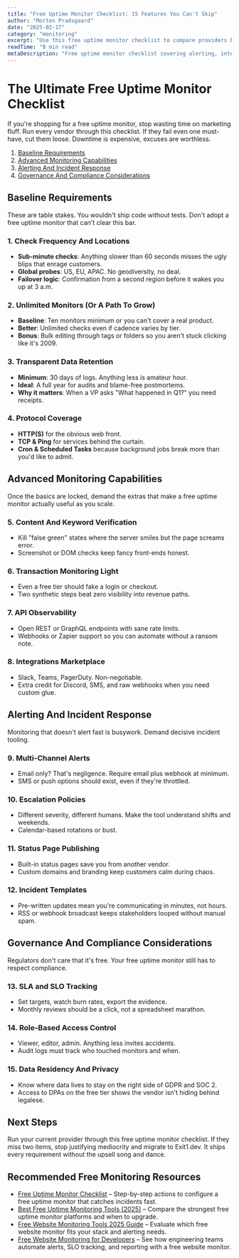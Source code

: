 ```yaml
---
title: "Free Uptime Monitor Checklist: 15 Features You Can't Skip"
author: "Morten Pradsgaard"
date: "2025-02-17"
category: "monitoring"
excerpt: "Use this free uptime monitor checklist to compare providers before you trust them with your site's reliability."
readTime: "8 min read"
metaDescription: "Free uptime monitor checklist covering alerting, integrations, API, SLA, and status page essentials."
---
```


# The Ultimate Free Uptime Monitor Checklist

If you're shopping for a free uptime monitor, stop wasting time on marketing fluff. Run every vendor through this checklist. If they fail even one must-have, cut them loose. Downtime is expensive, excuses are worthless.

1. [Baseline Requirements](#baseline-requirements)
2. [Advanced Monitoring Capabilities](#advanced-monitoring-capabilities)
3. [Alerting And Incident Response](#alerting-and-incident-response)
4. [Governance And Compliance Considerations](#governance-and-compliance-considerations)

## Baseline Requirements

These are table stakes. You wouldn't ship code without tests. Don't adopt a free uptime monitor that can't clear this bar.

### 1. Check Frequency And Locations
- **Sub-minute checks**: Anything slower than 60 seconds misses the ugly blips that enrage customers.
- **Global probes**: US, EU, APAC. No geodiversity, no deal.
- **Failover logic**: Confirmation from a second region before it wakes you up at 3 a.m.

### 2. Unlimited Monitors (Or A Path To Grow)
- **Baseline**: Ten monitors minimum or you can't cover a real product.
- **Better**: Unlimited checks even if cadence varies by tier.
- **Bonus**: Bulk editing through tags or folders so you aren't stuck clicking like it's 2009.

### 3. Transparent Data Retention
- **Minimum**: 30 days of logs. Anything less is amateur hour.
- **Ideal**: A full year for audits and blame-free postmortems.
- **Why it matters**: When a VP asks "What happened in Q1?" you need receipts.

### 4. Protocol Coverage
- **HTTP(S)** for the obvious web front.
- **TCP & Ping** for services behind the curtain.
- **Cron & Scheduled Tasks** because background jobs break more than you'd like to admit.

## Advanced Monitoring Capabilities

Once the basics are locked, demand the extras that make a free uptime monitor actually useful as you scale.

### 5. Content And Keyword Verification
- Kill "false green" states where the server smiles but the page screams error.
- Screenshot or DOM checks keep fancy front-ends honest.

### 6. Transaction Monitoring Light
- Even a free tier should fake a login or checkout.
- Two synthetic steps beat zero visibility into revenue paths.

### 7. API Observability
- Open REST or GraphQL endpoints with sane rate limits.
- Webhooks or Zapier support so you can automate without a ransom note.

### 8. Integrations Marketplace
- Slack, Teams, PagerDuty. Non-negotiable.
- Extra credit for Discord, SMS, and raw webhooks when you need custom glue.

## Alerting And Incident Response

Monitoring that doesn't alert fast is busywork. Demand decisive incident tooling.

### 9. Multi-Channel Alerts
- Email only? That's negligence. Require email plus webhook at minimum.
- SMS or push options should exist, even if they're throttled.

### 10. Escalation Policies
- Different severity, different humans. Make the tool understand shifts and weekends.
- Calendar-based rotations or bust.

### 11. Status Page Publishing
- Built-in status pages save you from another vendor.
- Custom domains and branding keep customers calm during chaos.

### 12. Incident Templates
- Pre-written updates mean you're communicating in minutes, not hours.
- RSS or webhook broadcast keeps stakeholders looped without manual spam.

## Governance And Compliance Considerations

Regulators don't care that it's free. Your free uptime monitor still has to respect compliance.

### 13. SLA and SLO Tracking
- Set targets, watch burn rates, export the evidence.
- Monthly reviews should be a click, not a spreadsheet marathon.

### 14. Role-Based Access Control
- Viewer, editor, admin. Anything less invites accidents.
- Audit logs must track who touched monitors and when.

### 15. Data Residency And Privacy
- Know where data lives to stay on the right side of GDPR and SOC 2.
- Access to DPAs on the free tier shows the vendor isn't hiding behind legalese.

## Next Steps

Run your current provider through this free uptime monitor checklist. If they miss two items, stop justifying mediocrity and migrate to Exit1.dev. It ships every requirement without the upsell song and dance.


## Recommended Free Monitoring Resources

- [Free Uptime Monitor Checklist](/blog/free-uptime-monitor-checklist) – Step-by-step actions to configure a free uptime monitor that catches incidents fast.
- [Best Free Uptime Monitoring Tools (2025)](/blog/best-free-uptime-monitoring-tools) – Compare the strongest free uptime monitor platforms and when to upgrade.
- [Free Website Monitoring Tools 2025 Guide](/blog/free-website-monitoring-tools-2025) – Evaluate which free website monitor fits your stack and alerting needs.
- [Free Website Monitoring for Developers](/blog/free-website-monitoring-for-developers) – See how engineering teams automate alerts, SLO tracking, and reporting with a free website monitor.

